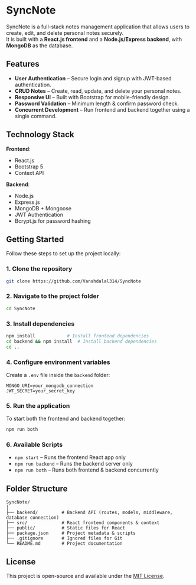 # SyncNote

SyncNote is a full-stack notes management application that allows users to create, edit, and delete personal notes securely.  
It is built with a **React.js frontend** and a **Node.js/Express backend**, with **MongoDB** as the database.

## Features

- **User Authentication** – Secure login and signup with JWT-based authentication.
- **CRUD Notes** – Create, read, update, and delete your personal notes.
- **Responsive UI** – Built with Bootstrap for mobile-friendly design.
- **Password Validation** – Minimum length & confirm password check.
- **Concurrent Development** – Run frontend and backend together using a single command.

## Technology Stack

**Frontend**:
- React.js
- Bootstrap 5
- Context API

**Backend**:
- Node.js
- Express.js
- MongoDB + Mongoose
- JWT Authentication
- Bcrypt.js for password hashing

## Getting Started

Follow these steps to set up the project locally:

### 1. Clone the repository
```bash
git clone https://github.com/Vanshdalal314/SyncNote
````

### 2. Navigate to the project folder

```bash
cd SyncNote
```

### 3. Install dependencies

```bash
npm install            # Install frontend dependencies
cd backend && npm install  # Install backend dependencies
cd ..
```

### 4. Configure environment variables

Create a `.env` file inside the `backend` folder:

```env
MONGO_URI=your_mongodb_connection
JWT_SECRET=your_secret_key
```

### 5. Run the application

To start both the frontend and backend together:

```bash
npm run both
```

### 6. Available Scripts

* `npm start` – Runs the frontend React app only
* `npm run backend` – Runs the backend server only
* `npm run both` – Runs both frontend & backend concurrently

## Folder Structure

```
SyncNote/
│
├── backend/         # Backend API (routes, models, middleware, database connection)
├── src/             # React frontend components & context
├── public/          # Static files for React
├── package.json     # Project metadata & scripts
├── .gitignore       # Ignored files for Git
└── README.md        # Project documentation
```

## License

This project is open-source and available under the [MIT License](LICENSE).
